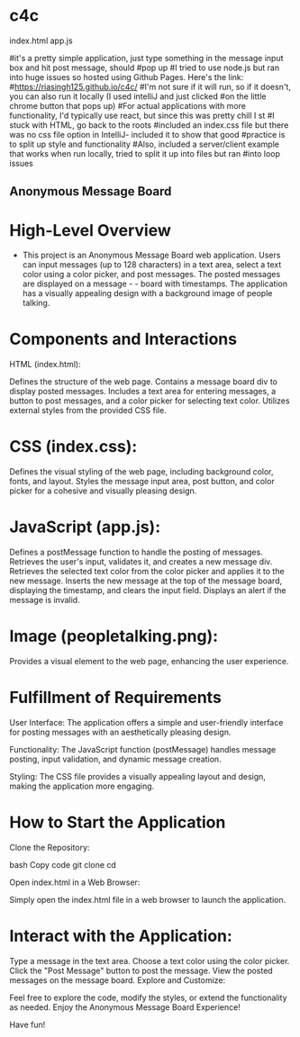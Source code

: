 # c4c
index.html
app.js



#it's a pretty simple application, just type something in the message input box and hit post message, should #pop up
#I tried to use node.js but ran into huge issues so hosted using Github Pages. Here's the link: #https://riasingh125.github.io/c4c/
#I'm not sure if it will run, so if it doesn't, you can also run it locally (I used intelliJ and just clicked 
#on the little chrome button that pops up)
#For actual applications with more functionality, I'd typically use react, but since this was pretty chill I st
#I stuck with HTML, go back to the roots
#included an index.css file but there was no css file option in IntelliJ- included it to show that good 
#practice is to split up style and functionality
#Also, included a server/client example that works when run locally, tried to split it up into files but ran #into loop issues


## Anonymous Message Board
# High-Level Overview
- This project is an Anonymous Message Board web application. Users can input messages (up to 128 characters) in a text area, select a text color using a color picker, and post messages. The posted messages are displayed on a message - - board with timestamps. The application has a visually appealing design with a background image of people talking.

# Components and Interactions
HTML (index.html):

Defines the structure of the web page.
Contains a message board div to display posted messages.
Includes a text area for entering messages, a button to post messages, and a color picker for selecting text color.
Utilizes external styles from the provided CSS file.
# CSS (index.css):

Defines the visual styling of the web page, including background color, fonts, and layout.
Styles the message input area, post button, and color picker for a cohesive and visually pleasing design.
# JavaScript (app.js):

Defines a postMessage function to handle the posting of messages.
Retrieves the user's input, validates it, and creates a new message div.
Retrieves the selected text color from the color picker and applies it to the new message.
Inserts the new message at the top of the message board, displaying the timestamp, and clears the input field.
Displays an alert if the message is invalid.
# Image (peopletalking.png):

Provides a visual element to the web page, enhancing the user experience.
# Fulfillment of Requirements
User Interface: The application offers a simple and user-friendly interface for posting messages with an aesthetically pleasing design.

Functionality: The JavaScript function (postMessage) handles message posting, input validation, and dynamic message creation.

Styling: The CSS file provides a visually appealing layout and design, making the application more engaging.


# How to Start the Application
Clone the Repository:

bash
Copy code
git clone <repository-url>
cd <repository-directory>

Open index.html in a Web Browser:

Simply open the index.html file in a web browser to launch the application.
# Interact with the Application:

Type a message in the text area.
Choose a text color using the color picker.
Click the "Post Message" button to post the message.
View the posted messages on the message board.
Explore and Customize:

Feel free to explore the code, modify the styles, or extend the functionality as needed.
Enjoy the Anonymous Message Board Experience!

Have fun!
